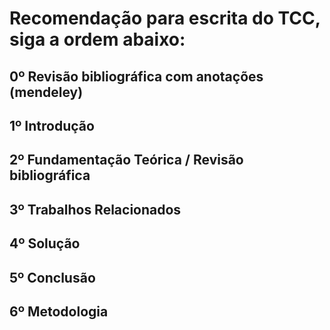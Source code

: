 # Recomendação para escrita do TCC, siga a ordem abaixo: 
## 0º Revisão bibliográfica com anotações (mendeley)
## 1º Introdução
## 2º Fundamentação Teórica / Revisão bibliográfica
## 3º Trabalhos Relacionados
## 4º Solução
## 5º Conclusão
## 6º Metodologia
